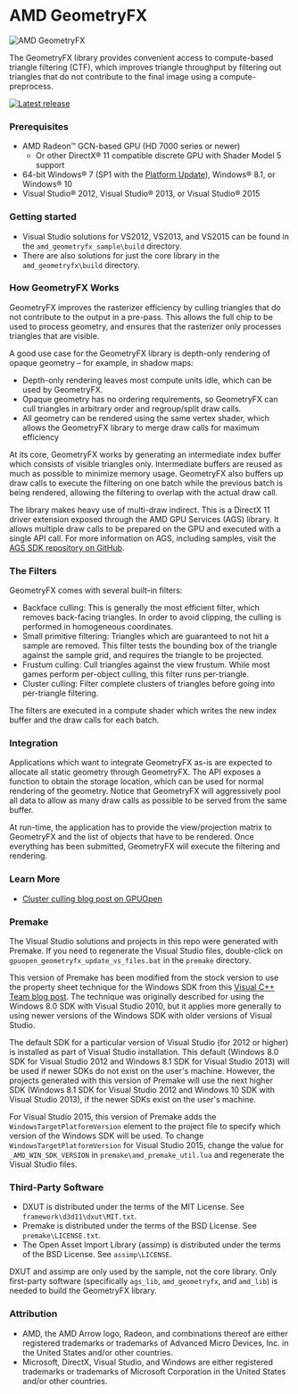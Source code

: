 # AMD GeometryFX
![AMD GeometryFX](http://gpuopen-effects.github.io/media/effects/geometryfx_thumbnail.png)

The GeometryFX library provides convenient access to compute-based triangle filtering (CTF), which improves triangle throughput by filtering out triangles that do not contribute to the final image using a compute-preprocess.

<div>
  <a href="https://github.com/GPUOpen-Effects/GeometryFX/releases/latest/"><img src="http://gpuopen-effects.github.io/media/latest-release-button.svg" alt="Latest release" title="Latest release"></a>
</div>

### Prerequisites
* AMD Radeon&trade; GCN-based GPU (HD 7000 series or newer)
  * Or other DirectX&reg; 11 compatible discrete GPU with Shader Model 5 support 
* 64-bit Windows&reg; 7 (SP1 with the [Platform Update](https://msdn.microsoft.com/en-us/library/windows/desktop/jj863687.aspx)), Windows&reg; 8.1, or Windows&reg; 10
* Visual Studio&reg; 2012, Visual Studio&reg; 2013, or Visual Studio&reg; 2015

### Getting started
* Visual Studio solutions for VS2012, VS2013, and VS2015 can be found in the `amd_geometryfx_sample\build` directory.
* There are also solutions for just the core library in the `amd_geometryfx\build` directory.

### How GeometryFX Works

GeometryFX improves the rasterizer efficiency by culling triangles that do not contribute to the output in a pre-pass. This allows the full chip to be used to process geometry, and ensures that the rasterizer only processes triangles that are visible.

A good use case for the GeometryFX library is depth-only rendering of opaque geometry – for example, in shadow maps:
* Depth-only rendering leaves most compute units idle, which can be used by GeometryFX.
* Opaque geometry has no ordering requirements, so GeometryFX can cull triangles in arbitrary order and regroup/split draw calls.
* All geometry can be rendered using the same vertex shader, which allows the GeometryFX library to merge draw calls for maximum efficiency

At its core, GeometryFX works by generating an intermediate index buffer which consists of visible triangles only. Intermediate buffers are reused as much as possible to minimize memory usage. GeometryFX also buffers up draw calls to execute the filtering on one batch while the previous batch is being rendered, allowing the filtering to overlap with the actual draw call.

The library makes heavy use of multi-draw indirect. This is a DirectX 11 driver extension exposed through the AMD GPU Services (AGS) library. It allows multiple draw calls to be prepared on the GPU and executed with a single API call. For more information on AGS, including samples, visit the [AGS SDK repository on GitHub](https://github.com/GPUOpen-LibrariesAndSDKs/AGS_SDK/).

### The Filters

GeometryFX comes with several built-in filters:

* Backface culling: This is generally the most efficient filter, which removes back-facing triangles. In order to avoid clipping, the culling is performed in homogeneous coordinates.
* Small primitive filtering: Triangles which are guaranteed to not hit a sample are removed. This filter tests the bounding box of the triangle against the sample grid, and requires the triangle to be projected.
* Frustum culling: Cull triangles against the view frustum. While most games perform per-object culling, this filter runs per-triangle.
* Cluster culling: Filter complete clusters of triangles before going into per-triangle filtering.

The filters are executed in a compute shader which writes the new index buffer and the draw calls for each batch.

### Integration

Applications which want to integrate GeometryFX as-is are expected to allocate all static geometry through GeometryFX. The API exposes a function to obtain the storage location, which can be used for normal rendering of the geometry. Notice that GeometryFX will aggressively pool all data to allow as many draw calls as possible to be served from the same buffer.

At run-time, the application has to provide the view/projection matrix to GeometryFX and the list of objects that have to be rendered. Once everything has been submitted, GeometryFX will execute the filtering and rendering.

### Learn More
* [Cluster culling blog post on GPUOpen](http://gpuopen.com/geometryfx-1-2-cluster-culling/)

### Premake
The Visual Studio solutions and projects in this repo were generated with Premake. If you need to regenerate the Visual Studio files, double-click on `gpuopen_geometryfx_update_vs_files.bat` in the `premake` directory.

This version of Premake has been modified from the stock version to use the property sheet technique for the Windows SDK from this [Visual C++ Team blog post](http://blogs.msdn.com/b/vcblog/archive/2012/11/23/using-the-windows-8-sdk-with-visual-studio-2010-configuring-multiple-projects.aspx). The technique was originally described for using the Windows 8.0 SDK with Visual Studio 2010, but it applies more generally to using newer versions of the Windows SDK with older versions of Visual Studio.

The default SDK for a particular version of Visual Studio (for 2012 or higher) is installed as part of Visual Studio installation. This default (Windows 8.0 SDK for Visual Studio 2012 and Windows 8.1 SDK for Visual Studio 2013) will be used if newer SDKs do not exist on the user's machine. However, the projects generated with this version of Premake will use the next higher SDK (Windows 8.1 SDK for Visual Studio 2012 and Windows 10 SDK with Visual Studio 2013), if the newer SDKs exist on the user's machine.

For Visual Studio 2015, this version of Premake adds the `WindowsTargetPlatformVersion` element to the project file to specify which version of the Windows SDK will be used. To change `WindowsTargetPlatformVersion` for Visual Studio 2015, change the value for `_AMD_WIN_SDK_VERSION` in `premake\amd_premake_util.lua` and regenerate the Visual Studio files.

### Third-Party Software
* DXUT is distributed under the terms of the MIT License. See `framework\d3d11\dxut\MIT.txt`.
* Premake is distributed under the terms of the BSD License. See `premake\LICENSE.txt`.
* The Open Asset Import Library (assimp) is distributed under the terms of the BSD License. See `assimp\LICENSE`.

DXUT and assimp are only used by the sample, not the core library. Only first-party software (specifically `ags_lib`, `amd_geometryfx`, and `amd_lib`) is needed to build the GeometryFX library.

### Attribution
* AMD, the AMD Arrow logo, Radeon, and combinations thereof are either registered trademarks or trademarks of Advanced Micro Devices, Inc. in the United States and/or other countries.
* Microsoft, DirectX, Visual Studio, and Windows are either registered trademarks or trademarks of Microsoft Corporation in the United States and/or other countries.
